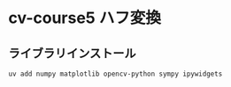 # cv-course5 ハフ変換

## ライブラリインストール

```
uv add numpy matplotlib opencv-python sympy ipywidgets
```


